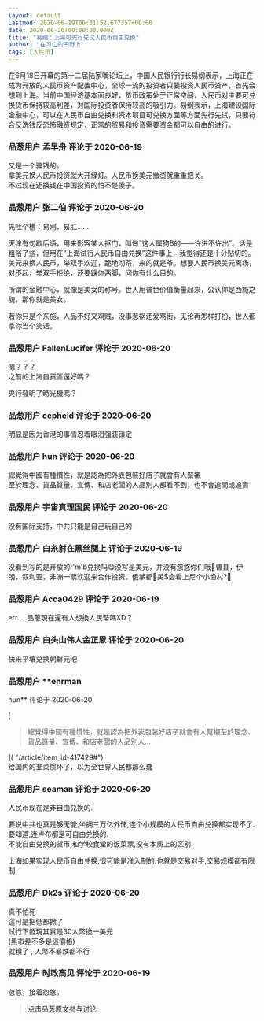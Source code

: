```yaml
---
layout: default
Lastmod: 2020-06-19T06:31:52.677357+00:00
date: 2020-06-20T00:00:00.000Z
title: "易纲：上海可先行先试人民币自由兑换"
author: "在习亡的田野上"
tags: [人民币]
---
```


在6月18日开幕的第十二届陆家嘴论坛上，中国人民银行行长易纲表示，上海正在成为开放的人民币资产配置中心，全球一流的投资者只要投资人民币资产，首先会想到上海。当前中国经济基本面良好，货币政策处于正常空间，人民币对主要可兑换货币保持较高利差，对国际投资者保持较高的吸引力。易纲表示，上海建设国际金融中心，可以在人民币自由兑换和资本项目可兑换方面等方面先行先试，只要符合反洗钱反恐怖融资规定，正常的贸易和投资需要资金都可以自由的进行。

            
### 品葱用户 **孟早舟** 评论于 2020-06-19
        
又是一个骗钱的。  
拿美元换人民币投资就大开绿灯。人民币换美元撤资就重重把关。  
不过现在还换钱在中国投资的怕不是傻子。
        


            
### 品葱用户 **张二伯** 评论于 2020-06-20
        
先吐个槽：易刚，易肛……  
  
天津有句歇后语，用来形容某人抠门，叫做“这人属狗B的——许进不许出”。话是粗俗了些，但用在“上海试行人民币自由兑换”这件事上，我觉得还是十分贴切的。美元来换人民币，举双手欢迎，跪地沏茶，来的就是爷。想要人民币换美元离场，对不起，举双手拒绝，还要踩你两脚，问你有什么目的。  
  
所谓的金融中心，就像是美女的称号。世人用普世价值衡量起来，公认你是西施之貌，那你就是美女。  
  
若你只是个东施，人品不好又鸡贼，没事惹祸还爱骂街，无论再怎样打扮，世人都拿你当个笑话。
        


            
### 品葱用户 **FallenLucifer** 评论于 2020-06-20
        
嗯？？？  
之前的上海自貿區還好嗎？  
  
央行發明了時光機嗎？
        


            
### 品葱用户 **cepheid** 评论于 2020-06-20
        
明显是因为香港的事情忍着眼泪强装镇定
        


            
### 品葱用户 **hun** 评论于 2020-06-20
        
總覺得中國有種慣性，就是認為把外表包裝好店子就會有人幫襯  
至於理念、貨品質量、宣傳、和店老闆的人品別人都看不到，也不會追問或追責
        


            
### 品葱用户 **宇宙真理国民** 评论于 2020-06-20
        
没有国际支持，中共只能是自己玩自己的
        


            
### 品葱用户 **白糸射在黑丝腿上** 评论于 2020-06-19
        
没看到写的是开放的r'm'b兑换吗😋没写是美元，并没有忽悠你们哦🤗曹县，伊朗，叙利亚，非洲一票欢迎来合作投资。俄爹都💊美$会看上尼个小渔村?🤔
        


            
### 品葱用户 **Acca0429** 评论于 2020-06-19
        
err.....品蔥現在還有人想換人民幣嗎XD？
        


            
### 品葱用户 **白头山伟人金正恩** 评论于 2020-06-20
        
快来平壤兑换朝鲜元吧
        


            
### 品葱用户 **ehrman 
hun** 评论于 2020-06-20
        
[

> 總覺得中國有種慣性，就是認為把外表包裝好店子就會有人幫襯至於理念、貨品質量、宣傳、和店老闆的人品別人...

]( "/article/item_id-417429#")  
给国内的韭菜惯坏了，以为全世界人民都那么蠢
        


            
### 品葱用户 **seaman** 评论于 2020-06-20
        
人民币现在是非自由兑换的.  
  
要说中共也真是够无能,坐拥三万亿外储,连个小规模的人民币自由兑换都实现不了.  
要知道,连卢布都是可自由兑换的.  
不能自由兑换的货币,和学校食堂的饭菜票,没有本质上的区别.  
  
上海如果实现人民币自由兑换,很可能是准入制的.也就是交易对手,交易规模都有限制.
        


            
### 品葱用户 **Dk2s** 评论于 2020-06-20
        
真不怕死  
這可是把低都掀了  
試行下發現其實是30人幣換一美元  
(黑市差不多是這價格)  
就糗了 , 人幣不暴跌都不行
        


            
### 品葱用户 **时政高见** 评论于 2020-06-19
        
忽悠，接着忽悠。
        






> [点击品葱原文参与讨论](https://pincong.rocks/article/20585)

